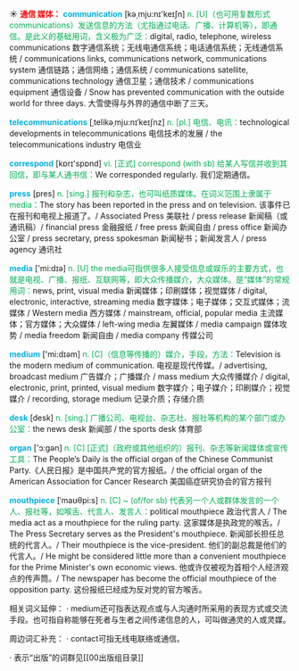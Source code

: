☀ <font color="red">**通信 媒体：**</font>
<font color="sky blue">**communication**</font> [kə͵mju:nɪ'keɪʃn] 
<font color="#00b050">n. [U]（也可用复数形式communications）发送信息的方法（尤指通过电话、广播、计算机等），即通信。是此义的基础用词，含义极为广泛：</font>digital, radio, telephone, wireless communications 数字通信系统；无线电通信系统；电话通信系统；无线通信系统 / communications links, communications network, communications system 通信链路；通信网络；通信系统 / communications satellite, communications technology 通信卫星；通信技术 / communications equipment 通信设备 / Snow has prevented communication with the outside world for three days. 大雪使得与外界的通信中断了三天。
           
<font color="sky blue">**telecommunications**</font> [ˌtelikəˌmju:nɪˈkeɪʃnz]
<font color="#00b050">n. [pl.] 电信、电讯：</font>technological developments in telecommunications 电信技术的发展 / the telecommunications industry 电信业

<font color="sky blue">**correspond**</font> [kɒrɪ'spɒnd] 
<font color="#00b050">vi. [正式] correspond (with sb) 给某人写信并收到其回信，即与某人通书信：</font>We corresponded regularly. 我们定期通信。

<font color="sky blue">**press**</font> [pres] 
<font color="#00b050">n. [sing.] 报刊和杂志，也可叫纸质媒体。在词义范围上隶属于media：</font>The story has been reported in the press and on television. 该事件已在报刊和电视上报道了。/ Associated Press 美联社 / press release 新闻稿（或通讯稿）/ financial press 金融报纸 / free press 新闻自由 / press office 新闻办公室 / press secretary, press spokesman 新闻秘书；新闻发言人 / press agency 通讯社

<font color="sky blue">**media**</font> ['mi:dɪə] 
<font color="#00b050">n. [U] the media可指供很多人接受信息或娱乐的主要方式，也就是电视、广播、报纸、互联网等，即大众传播媒介，大众媒体。是“媒体”的常规用词：</font>news, print, visual media 新闻媒体；印刷媒体；视觉媒体 / digital, electronic, interactive, streaming media 数字媒体；电子媒体；交互式媒体；流媒体 / Western media 西方媒体 / mainstream, official, popular media 主流媒体；官方媒体；大众媒体 / left-wing media 左翼媒体 / media campaign 媒体攻势 / media freedom 新闻自由 / media company 传媒公司

<font color="sky blue">**medium**</font> ['mi:dɪəm] 
<font color="#00b050">n. [C]（信息等传播的）媒介，手段，方法：</font>Television is the modern medium of communication. 电视是现代传媒。/ advertising, broadcast medium 广告媒介；广播媒介 / mass medium 大众传播媒介 / digital, electronic, print, printed, visual medium 数字媒介；电子媒介；印刷媒介；视觉媒介 / recording, storage medium 记录介质；存储介质

<font color="sky blue">**desk**</font> [desk] 
<font color="#00b050">n. [sing.] 广播公司、电视台、杂志社、报社等机构的某个部门或办公室：</font>the news desk 新闻部 / the sports desk 体育部

<font color="sky blue">**organ**</font> ['ɔ:ɡən] 
<font color="#00b050">n. [C] [正式]（政府或其他组织的）报刊、杂志等新闻媒体或宣传工具：</font>The People’s Daily is the official organ of the Chinese Communist Party.《人民日报》是中国共产党的官方报纸。/ the official organ of the American Association for Cancer Research 美国癌症研究协会的官方报刊
           
<font color="sky blue">**mouthpiece**</font> [ˈmaʊθpi:s]
<font color="#00b050">n. [C] ~ (of/for sb) 代表另一个人或群体发言的一个人、报社等，如喉舌、代言人、发言人：</font>political mouthpiece 政治代言人 / The media act as a mouthpiece for the ruling party. 这家媒体是执政党的喉舌。/ The Press Secretary serves as the President's mouthpiece. 新闻部长担任总统的代言人。/ Their mouthpiece is the vice-president. 他们的副总裁是他们的代言人。/ He might be considered little more than a convenient mouthpiece for the Prime Minister's own economic views. 他或许仅被视为首相个人经济观点的传声筒。/ The newspaper has become the official mouthpiece of the opposition party. 这份报纸已经成为反对党的官方喉舌。

相关词义延伸：
· medium还可指表达观点或与人沟通时所采用的表现方式或交流手段。也可指自称能够在死者与生者之间传递信息的人，可叫做通灵的人或灵媒。

周边词汇补充：
· contact可指无线电联络或通信。
          
· 表示“出版”的词群见[[00出版组目录]]
